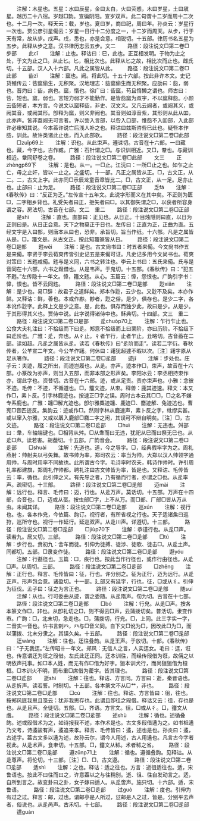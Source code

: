 <!-- { "loadSidebar": true } -->
　　注解：木星也。五星：水曰辰星，金曰太白，火曰荧惑，木曰岁星，土曰塡星。越历二十八宿。岁越□韵。宣徧阴阳。宣岁双声。此二句谓十二岁而周十二次也。十二月一次。释天云：载，岁也。夏曰岁，商曰祀，周曰年。孙炎云：岁星行一次也。贾公彦引星僃云：岁星一日行十二分度之一，十二岁而周天。从步，行于天有常，故从步。戌声。戌，悉也，亦是会意。相锐切。十五部。律历书名五星为五步。此释从步之意。汉书律历志云五步。文二
　　路径：段注说文□第二卷□步部
　　此cǐ
　　注解：止也。释诂曰：巳，此也。正互相发明。于物为止之处，于文为止之□。从止匕。匕，相比次也。此释从匕之故，相比次而止也。雌氏切。十五部。汉人入十六部。凡此之属皆从此。
　　路径：段注说文□第二卷□此部
　　啙zǐ
　　注解：窳也。阙。将此切。十五十六部。按此非许本文。史记货殖传云：呰窳偷生，无积聚。汉地理志：啙窳偷生而无积聚。应劭曰：啙，弱也。晋灼曰：啙，病也。窳，惰也。徐广曰：呰窳，苟且惰懒之谓也。师古曰：呰，短也。窳，弱也。言短力弱才不能勤作。是皆啙窳为双字，不以窳释啙。小颜云啙短者，本方言。今说文以窳释啙，非史、汉文义。又凡云阙者，或阙其义，或阙其音，或阙其形。卽释为窳，则义非阙也。其音则如淳音紫，其形则从此从吅，此亦声。皆非葢阙无可言者。许以訾入言部，以呰入口部，惟啙不入吅部，入此部许必审知其说。今本葢许说亡后浅人补之也。释诂曰兹斯咨呰巳此也。疑呰本作啙，训此。故许类诸此止也，而入此部欤。
　　路径：段注说文□第二卷□此部
　　□zuǐp69上
　　注解：识也。从此朿声。遵诔切。古音在十六部。一曰藏也。藏，今字也，古作臧。广雅：石针谓之□。与识训相近。又□，韏也。与藏训相近。韏同舒卷之卷。
　　路径：段注说文□第二卷□此部
　　文三
　　正zhènɡp69下
　　注解：是也。从一。一□止。江沅曰：一所□止之也。如乍之止亡，毋之止奸，皆以一止之。之盛切。十一部。凡正之属皆从正。□，古文正，从二。二，古文上字。此亦同□示辰龙童音章皆比二。□，古文正，从一足。足亦止也。止部曰：止为足。
　　路径：段注说文□第二卷□正部
　　乏fá
　　注解：《春秋传》曰：“反正为乏。”左传宣十五年文。此说字形而义在其中矣。不正则为匮□，二字相乡背也。礼受矢者曰正，拒矢者曰□。以其御矢谓之□，以获者所容身谓之容。房法切。古音在七部。文二　重二
　　路径：段注说文□第二卷□正部
　　是shì
　　注解：直也。直部曰：正见也。从日正。十目烛隠则曰直，以日为正则曰是。从日正会意。天下之物莫正于日也。左传曰：正直为正，正曲为直。五经文字是入曰部，则唐本从曰也，恐非。承旨切。旨当作纸。十六部。凡是之属皆从是。□，籒文是。从古文正。按此知籒篆皆从日。
　　路径：段注说文□第二卷□是部
　　韪wěi
　　注解：是也。古文尙书曰：时五者来僃。今文尙书作五是来僃。李贤于李云荀爽传皆引史记五是来僃可证。凡史记多用今文尚书也。荀爽对策曰：五韪咸僃。韪与是义同，六书之转注也。李云上书曰：五氏来僃。氏与是音同在十六部，六书之叚借也。从是韦声。于鬼切。十五部。《春秋传》曰：“犯五不韪。”左传隐十一年文。愇，籒文韪。从心。玉篇云：愇，怨恨也。广韵引字书：愇，恨也。皆不云同韪。
　　路径：段注说文□第二卷□是部
　　尟xiǎn
　　注解：是少也。易□辞：故君子之道鲜矣。郑本作尟，云少也。又尟不及矣。本亦作鲜。又释诂：鲜，善也。本或作尠。尠者，尟之俗。是少，俱存也。是少二字，各本讹作尟字。此释上文是少之意。是，此也。俱存而独少此，故曰是少。从是少。于其形得其义也。贾侍中说。此字说得诸侍中也。稣典切。十四部。文三　重二
　　路径：段注说文□第二卷□是部
　　辵chuòp70上
　　注解：乍行乍止也。公食大夫礼注曰：不拾级而下曰辵。郑意不拾级而上曰栗阶，亦曰历阶。不拾级下曰辵阶也。广雅：辵，奔也。从彳止。彳者乍行，止者乍止。丑略切。古音葢在二部。读如超。凡辵之属皆从辵。读若《春秋传》曰“辵阶而走”。读若二字衍。春秋传者，公羊宣二年文。今公羊作躇。何休曰：躇犹超遽不暇以次。〖注〗躇字原从足从箸作。
　　路径：段注说文□第二卷□辵部
　　迹jī
　　注解：步处也。庄子云：夫迹，履之所出，而迹岂履也。从辵。亦声。迹本作□，朿声，故音在十六部。小篆改为亦声，则当入五部，而非本部之形声矣。李阳冰云：李丞相持朿作亦，谓此字也。资昔切。古音在十六部。迹，或从足责。责亦朿声也。小雅：念彼不迹。毛传：不迹，不循道也。□，籒文迹，从朿。释兽：鹿其迹速。释文：本又作□，素卜反。引字林鹿迹也。按速正□字之误。周时古本云其□□，□之名不嫌专系鹿也。广雅：躔□解亢迹也。卽尔雅麋迹躔、鹿迹□、麕迹解、兔迹迒也。曹宪□音匹迹反。集韵云：迹或作□。然则字林从鹿速声，素卜反之字，纰缪实甚。或以窜入尔雅，又或以羼入鹿部□麛二字之闲，其误可不辩自明矣。〖注〗□，古文迹。
　　路径：段注说文□第二卷□辵部
　　□huì
　　注解：无违也。舛部曰：舝，车轴端键也。□相背从舛。□从舝而曰无违，犹祀从巳而曰祭无巳也。从辵□声。读若害。胡葢切。十五部。广韵音会。
　　路径：段注说文□第二卷□辵部
　　□shuài
　　注解：先道也。道，今之导字。□，经典假率字为之。周礼燕射：帅射夫以弓矢舞。故书帅为率，郑司农云：率当为帅。大郑以汉人帅领字通用帅，与周时用率不同故也。此所谓古今字。毛诗率时农夫，韩诗作帅时。许引周礼率都建旗，郑周礼作帅都。聘礼注曰古文帅皆为率，皆是也。又释诂、毛传皆云：率，循也。此引伸之义。有先导之者，乃有循而行者，亦谓之□也。从辵率声。疏密切。十三部。
　　路径：段注说文□第二卷□辵部
　　迈mài
　　注解：远行也。释言、毛传曰：迈，行也。从辵万声。莫话切。十五部。万声在十四部，合音也。□，迈或从虿。按虫部□字，上不从万。而□部、厂部□皆从万从虫。未闻其详。
　　路径：段注说文□第二卷□辵部
　　巡xún
　　注解：视行也。也，各本作皃，今依篇、韵订。视行者，有所省视之行也。天子适诸矦曰巡狩，巡所守也。视行一作延行。延巡双声。从辵川声。详遵切。十三部。
　　路径：段注说文□第二卷□辵部
　　□jiùp70下
　　注解：恭谨行也。从辵□声。读若九。居又切。三部。
　　路径：段注说文□第二卷□辵部
　　□tú
　　注解：步行也。贲初九：舍车而徒。引伸为徒搏、徒涉、徒歌、徒击□。从辵土声。同都切。五部。□隶变作徒。
　　路径：段注说文□第二卷□辵部
　　邎yóu
　　注解：行邎径也。玉篇：□，疾行也。按此当作行径也，或作行由径也。从辵□声。以周切。三部。
　　路径：段注说文□第二卷□辵部
　　□zhēnɡ
　　注解：正行也。释言、毛传皆曰：征，行也。许分别之。征为正行，迈为远行。从辵正声。形声包会意。诸盈切。十一部。廴部又有延字，行也，征，□或从彳。引伸为征伐。孟子曰：征之为言正也。
　　路径：段注说文□第二卷□辵部
　　随suí
　　注解：从也。行可委曲从迹，谓之委随。从辵隋声。旬为切。古音在十七部。
　　路径：段注说文□第二卷□辵部
　　□bó
　　注解：行皃。从辵□声。按各本篆文作□，非也。从卽礼切之□，则不得云□声，云蒲拨切矣。普活切。隶变作巿。广韵：□，北末切，急走也。□，蒲拨切，行皃。□，上同。此三字实一字，二音实一音也。许书言剌癶，癶与□音义同。自下文□讹为□，因改此□为□，而以蒲拨、北末分隶之。其误久矣。十五部。
　　路径：段注说文□第二卷□辵部
　　迋wànɡ
　　注解：往也。迋往叠韵。从辵王声。于放切。十部。《春秋传》曰：“子无我迋。”左传昭卄一年文。郑风：无信人之言，人实迋女。毛曰：迋，诳也。传意谓迋为诳之叚借。左氏此迋正同。迋本训往，而经传叚借为诳，故偁之以明依声托事。如□本人姓，而无有作□借为好字。狟本训犬行，而尚狟狟借为桓桓。□本训火不明，而布重□席借为蔤字。皆其理也。
　　路径：段注说文□第二卷□辵部
　　逝shì
　　注解：往也。释诂、方言同。方言曰：逝，秦晋语也。从辵折声。读若誓。时制切。十五部。各本篆文不从□艹，非也。
　　路径：段注说文□第二卷□辵部
　　□cú
　　注解：往也。释诂、方言皆曰：徂，往也。按郑风匪我思且笺云：犹非我思存也。此谓且卽徂之叚借。释诂又云：徂，存也是也。从辵且声。全徒切。五部。□，齐语。方言文。徂，□或从彳。□，籒文从虘。
　　路径：段注说文□第二卷□辵部
　　述shù
　　注解：循也。述循叠韵。述或叚借术为之，如诗报我不述，本作术是也。古文多叚借遹为之。如书柢遹乃文考，诗遹骏有声，遹追来孝。释言、毛传皆曰：遹，述也是也。孙炎曰：遹，古述字。葢古文多以遹为述，故孙云尔，谓今人用述，古人用遹也。凡言古今字者视此。从辵术声。食聿切。十五部。□，籒文从秫。术者秫之省。
　　路径：段注说文□第二卷□辵部
　　遵zūnp71上
　　注解：循也。遵循叠韵。见释诂。从辵尊声。将伦切。十三部。〖注〗□、□，古文遵。
　　路径：段注说文□第二卷□辵部
　　适shì
　　注解：之也。释诂：适之往也。方言：逝徂适往也。适，宋鲁语也。按此不曰往而曰之，许意葢以之与往稍别。逝、徂、往自发动言之。适，自所到言之。故变卦曰之卦，女子嫁曰适人。从辵啻声。施只切。十六部。适，宋鲁语。
　　路径：段注说文□第二卷□辵部
　　过ɡuò
　　注解：度也。引伸为有过之过。释言：邮，过也。谓邮亭是人所过，愆邮是人之过，皆是。分别平去声者，俗说也。从辵呙声。古禾切。十七部。
　　路径：段注说文□第二卷□辵部
　　遦ɡuàn
